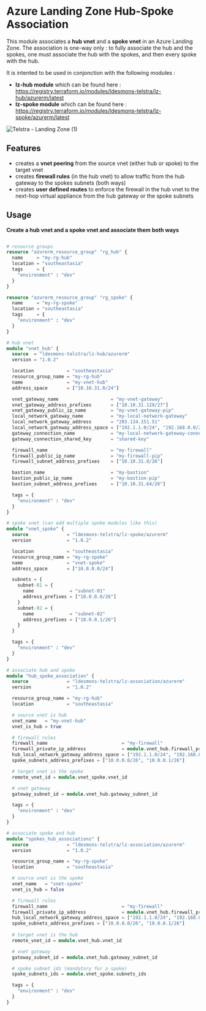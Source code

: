 # Azure Landing Zone Hub-Spoke Association

This module associates a **hub vnet** and a **spoke vnet** in an Azure Landing Zone. The association is one-way only : to fully associate the hub and the spokes, one must associate the hub with the spokes, and then every spoke with the hub.

It is intented to be used in conjonction with the following modules :
 - **lz-hub module** which can be found here : https://registry.terraform.io/modules/ldesmons-telstra/lz-hub/azurerm/latest
 - **lz-spoke module** which can be found here : https://registry.terraform.io/modules/ldesmons-telstra/lz-spoke/azurerm/latest

![Telstra - Landing Zone (1)](https://user-images.githubusercontent.com/108506349/193437641-95b26822-e1c1-4df2-ab2c-740a511cb4bd.png)

## Features 

- creates a **vnet peering** from the source vnet (either hub or spoke) to the target vnet
- creates **firewall rules** (in the hub vnet) to allow traffic from the hub gateway to the spokes subnets (both ways)
- creates **user defined routes** to enforce the firewall in the hub vnet to the next-hop virtual appliance from the hub gateway or the spoke subnets

## Usage

**Create a hub vnet and a spoke vnet and associate them both ways**

```terraform

# resource groups
resource "azurerm_resource_group" "rg_hub" {
  name     = "my-rg-hub"
  location = "southeastasia"
  tags     = {
    "environment" : "dev"
  }
}

resource "azurerm_resource_group" "rg_spoke" {
  name     = "my-rg-spoke"
  location = "southeastasia"
  tags     = {
    "environment" : "dev"
  }
}

# hub vnet
module "vnet_hub" {
  source  = "ldesmons-telstra/lz-hub/azurerm"
  version = "1.0.2"

  location            = "southeastasia"
  resource_group_name = "my-rg-hub"
  name                = "my-vnet-hub"
  address_space       = ["10.10.31.0/24"]

  vnet_gateway_name                   = "my-vnet-gateway"
  vnet_gateway_address_prefixes       = ["10.10.31.128/27"]
  vnet_gateway_public_ip_name         = "my-vnet-gateway-pip"
  local_network_gateway_name          = "my-local-network-gateway"
  local_network_gateway_address       = "203.134.151.51"
  local_network_gateway_address_space = ["192.1.1.0/24", "192.168.0.0/24", "192.168.1.0/24", "192.2.2.0/24"]
  gateway_connection_name             = "my-local-network-gateway-connection"
  gateway_connection_shared_key       = "shared-key"

  firewall_name                       = "my-firewall"
  firewall_public_ip_name             = "my-firewall-pip"
  firewall_subnet_address_prefixes    = ["10.10.31.0/26"]

  bastion_name                        = "my-bastion"
  bastion_public_ip_name              = "my-bastion-pip"
  bastion_subnet_address_prefixes     = ["10.10.31.64/26"]

  tags = {
    "environment" : "dev"
  }
}

# spoke vnet (can add multiple spoke modules like this)
module "vnet_spoke" {
  source              = "ldesmons-telstra/lz-spoke/azurerm"
  version             = "1.0.2"

  location            = "southeastasia"
  resource_group_name = "my-rg-spoke"
  name                = "vnet-spoke"
  address_space       = ["10.0.0.0/24"]

  subnets = {
    subnet-01 = {
      name             = "subnet-01"
      address_prefixes = ["10.0.0.0/26"]
    }
    subnet-02 = {
      name             = "subnet-02"
      address_prefixes = ["10.0.0.1/26"]
    }
  }

  tags = {
    "environment" : "dev"
  }
}

# associate hub and spoke
module "hub_spoke_association" {
  source              = "ldesmons-telstra/lz-association/azurerm"
  version             = "1.0.2"

  resource_group_name = "my-rg-hub"
  location            = "southeastasia"

  # source vnet is hub
  vnet_name   = "my-vnet-hub"
  vnet_is_hub = true

  # firewall rules 
  firewall_name                           = "my-firewall"
  firewall_private_ip_address             = module.vnet_hub.firewall_private_ip_address
  hub_local_network_gateway_address_space = ["192.1.1.0/24", "192.168.0.0/24", "192.168.1.0/24", "192.2.2.0/24"]
  spoke_subnets_address_prefixes = ["10.0.0.0/26", "10.0.0.1/26"]

  # target vnet is the spoke
  remote_vnet_id = module.vnet_spoke.vnet_id

  # vnet gateway
  gateway_subnet_id = module.vnet_hub.gateway_subnet_id

  tags = {
    "environment" : "dev"
  }
}

# associate spoke and hub
module "spokes_hub_associations" {
  source              = "ldesmons-telstra/lz-association/azurerm"
  version             = "1.0.2"

  resource_group_name = "my-rg-spoke"
  location            = "southeastasia"

  # source vnet is the spoke
  vnet_name   = "vnet-spoke"
  vnet_is_hub = false

  # firewall rules 
  firewall_name                           = "my-firewall"
  firewall_private_ip_address             = module.vnet_hub.firewall_private_ip_address
  hub_local_network_gateway_address_space = ["192.1.1.0/24", "192.168.0.0/24", "192.168.1.0/24", "192.2.2.0/24"]
  spoke_subnets_address_prefixes = ["10.0.0.0/26", "10.0.0.1/26"]
  
  # target vnet is the hub
  remote_vnet_id = module.vnet_hub.vnet_id

  # vnet gateway
  gateway_subnet_id = module.vnet_hub.gateway_subnet_id

  # spoke subnet ids (mandatory for a spoke)
  spoke_subnets_ids = module.vnet_spoke.subnets_ids

  tags = {
    "environment" : "dev"
  }
}
```

